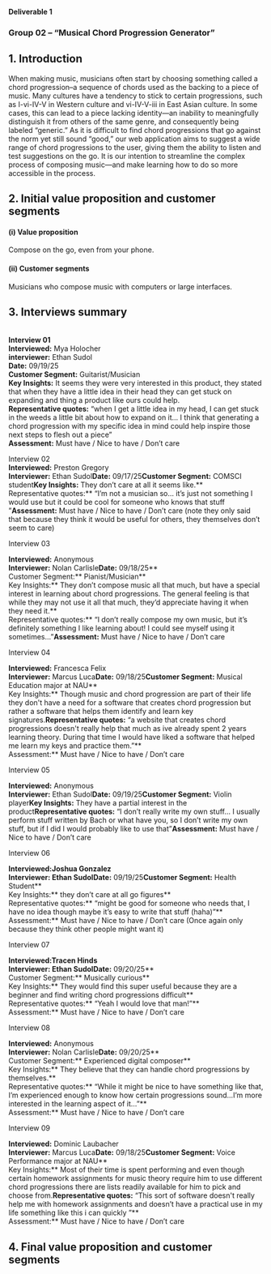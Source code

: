 **Deliverable 1**

### Group 02 – “Musical Chord Progression Generator”

## **1\.** Introduction

When making music, musicians often start by choosing something called a chord progression–a sequence of chords used as the backing to a piece of music. Many cultures have a tendency to stick to certain progressions, such as I-vi-IV-V in Western culture and vi-IV-V-iii in East Asian culture. In some cases, this can lead to a piece lacking identity—an inability to meaningfully distinguish it from others of the same genre, and consequently being labeled “generic.” As it is difficult to find chord progressions that go against the norm yet still sound “good,” our web application aims to suggest a wide range of chord progressions to the user, giving them the ability to listen and test suggestions on the go. It is our intention to streamline the complex process of composing music—and make learning how to do so more accessible in the process.

## **2\.** Initial value proposition and customer segments

#### (i) Value proposition

Compose on the go, even from your phone.

#### (ii) Customer segments

Musicians who compose music with computers or large interfaces.

## **3\.** Interviews summary  

<br/>**Interview 01**  
**Interviewed:** Mya Holocher  
**interviewer:** Ethan Sudol  
**Date:** 09/19/25  
**Customer Segment:** Guitarist/Musician  
**Key Insights:** It seems they were very interested in this product, they stated that when they have a little idea in their head they can get stuck on expanding and thing a product like ours could help.  
**Representative quotes:** “when I get a little idea in my head, I can get stuck in the weeds a little bit about how to expand on it… I think that generating a chord progression with my specific idea in mind could help inspire those next steps to flesh out a piece”  
**Assessment:** Must have / Nice to have / Don’t care  

Interview 02  
**Interviewed:** Preston Gregory  
**Interviewer:** Ethan Sudol**Date:** 09/17/25**Customer Segment:** COMSCI student**Key Insights:** They don’t care at all it seems like.**  
Representative quotes:** “I’m not a musician so… it’s just not something I would use but it could be cool for someone who knows that stuff ”**Assessment:** Must have / Nice to have / Don’t care (note they only said that because they think it would be useful for others, they themselves don’t seem to care)

Interview 03

**Interviewed:** Anonymous  
**Interviewer:** Nolan Carlisle**Date:** 09/18/25**  
Customer Segment:** Pianist/Musician**  
Key Insights:** They don’t compose music all that much, but have a special interest in learning about chord progressions. The general feeling is that while they may not use it all that much, they’d appreciate having it when they need it.**  
Representative quotes:** “I don’t really compose my own music, but it’s definitely something I like learning about! I could see myself using it sometimes…”**Assessment:** Must have / Nice to have / Don’t care

Interview 04

**Interviewed:** Francesca Felix  
**Interviewer:** Marcus Luca**Date:** 09/18/25**Customer Segment:** Musical Education major at NAU**  
Key Insights:** Though music and chord progression are part of their life they don't have a need for a software that creates chord progression but rather a software that helps them identify and learn key signatures.**Representative quotes:** “a website that creates chord progressions doesn't really help that much as ive already spent 2 years learning theory. During that time I would have liked a software that helped me learn my keys and practice them.”**  
Assessment:** Must have / Nice to have / Don’t care

Interview 05

**Interviewed:** Anonymous  
**Interviewer:** Ethan Sudol**Date:** 09/19/25**Customer Segment:** Violin player**Key Insights:** They have a partial interest in the product**Representative quotes:** “I don’t really write my own stuff… I usually perform stuff written by Bach or what have you, so I don’t write my own stuff, but if I did I would probably like to use that”**Assessment:** Must have / Nice to have / Don’t care

Interview 06

**Interviewed:**Joshua Gonzalez  
**Interviewer:** Ethan Sudol**Date:** 09/19/25**Customer Segment:** Health Student**  
Key Insights:** they don’t care at all go figures**  
Representative quotes:** “might be good for someone who needs that, I have no idea though maybe it’s easy to write that stuff (haha)”**  
Assessment:** Must have / Nice to have / Don’t care (Once again only because they think other people might want it)

Interview 07

**Interviewed:**Tracen Hinds  
**Interviewer:** Ethan Sudol**Date:** 09/20/25**  
Customer Segment:** Musically curious**  
Key Insights:** They would find this super useful because they are a beginner and find writing chord progressions difficult**  
Representative quotes:** “Yeah I would love that man!”**  
Assessment:** Must have / Nice to have / Don’t care

Interview 08

**Interviewed:** Anonymous  
**Interviewer:** Nolan Carlisle**Date:** 09/20/25**  
Customer Segment:** Experienced digital composer**  
Key Insights:** They believe that they can handle chord progressions by themselves.**  
Representative quotes:** “While it might be nice to have something like that, I’m experienced enough to know how certain progressions sound...I’m more interested in the learning aspect of it…”**  
Assessment:** Must have / Nice to have / Don’t care

Interview 09

**Interviewed:** Dominic Laubacher  
**Interviewer:** Marcus Luca**Date:** 09/18/25**Customer Segment:** Voice Performance major at NAU**  
Key Insights:** Most of their time is spent performing and even though certain homework assignments for music theory require him to use different chord progressions there are lists readily available for him to pick and choose from.**Representative quotes:** “This sort of software doesn't really help me with homework assignments and doesn’t have a practical use in my life something like this i can quickly ”**  
Assessment:** Must have / Nice to have / Don’t care

## **4\.** Final value proposition and customer segments